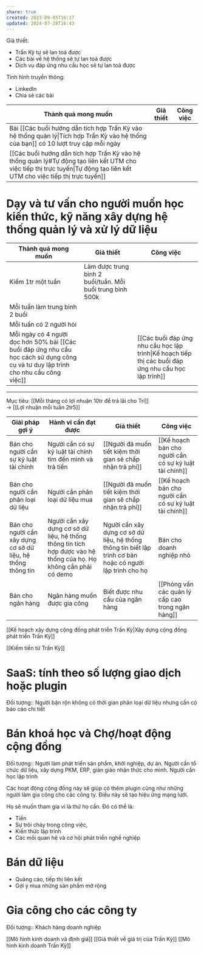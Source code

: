 ```yaml
---
share: true
created: 2023-09-05T16:17
updated: 2024-07-28T16:43
---
```



Giả thiết: 
- Trấn Kỳ tự sẽ lan toả được
- Các bài về hệ thống sẽ tự lan toả được
- Dịch vụ đáp ứng nhu cầu học sẽ tự lan toả được
 
Tình hình truyền thông: 

- LinkedIn
- Chia sẻ các bài 

| Thành quả mong muốn                                                                                                                                                       | Giả thiết | Công việc |
| ------------------------------------------------------------------------------------------------------------------------------------------------------------------------- | --------- | --------- |
| Bài [[Các buổi hướng dẫn tích hợp Trấn Kỳ vào hệ thống quản lý\|Tích hợp Trấn Kỳ vào hệ thống của bạn]] có 10 lượt truy cập mỗi ngày                                      |           |           |
| [[Các buổi hướng dẫn tích hợp Trấn Kỳ vào hệ thống quản lý#Tự động tạo liên kết UTM cho việc tiếp thị trực tuyến\|Tự động tạo liên kết UTM cho việc tiếp thị trực tuyến]] |           |           |
# Dạy và tư vấn cho người muốn học kiến thức, kỹ năng xây dựng hệ thống quản lý và xử lý dữ liệu
| Thành quả mong muốn                                                                                                                 | Giả thiết                                                 | Công việc                                                                                            |
| ----------------------------------------------------------------------------------------------------------------------------------- | --------------------------------------------------------- | ---------------------------------------------------------------------------------------------------- |
| Kiếm 1tr một tuần                                                                                                                   | Làm được trung bình 2 buổi/tuần. Mỗi buổi trung bình 500k |                                                                                                      |
| Mỗi tuần làm trung bình 2 buổi                                                                                                      |                                                           |                                                                                                      |
| Mỗi tuần có 2 người hỏi                                                                                                             |                                                           |                                                                                                      |
| Mỗi ngày có 4 người đọc hơn 50% bài [[Các buổi đáp ứng nhu cầu học cách sử dụng công cụ và tư duy lập trình cho nhu cầu công việc]] |                                                           | [[Các buổi đáp ứng nhu cầu học lập trình\|Kế hoạch tiếp thị các buổi đáp ứng nhu cầu học lập trình]] |

---

Mục tiêu: [[Mỗi tháng có lợi nhuận 10tr để trả lãi cho Trí]]<br>→ [[Lợi nhuận mỗi tuần 2tr5]]



| Giải pháp gợi ý                                              | Hành vi cần đạt được                                                                                              | Giả thiết                                                                                                 | Công việc                                              |
| ------------------------------------------------------------ | ----------------------------------------------------------------------------------------------------------------- | --------------------------------------------------------------------------------------------------------- | ------------------------------------------------------ |
| Bán cho người cần sự kỷ luật tài chính                       | Người cần có sự kỷ luật tài chính tìm đến mình và trả tiền                                                        | [[Người đã muốn tiết kiệm thời gian sẽ chấp nhận trả phí]]                                                | [[Kế hoạch bán cho người cần có sự kỷ luật tài chính]] |
| Bán cho người cần phân loại dữ liệu                          | Người cần phân loại dữ liệu mua                                                                                   | [[Người đã muốn tiết kiệm thời gian sẽ chấp nhận trả phí]]                                                | [[Kế hoạch bán cho người cần có sự kỷ luật tài chính]] |
| Bán cho người cần xây dựng cơ sở dữ liệu, hệ thống thông tin | Người cần xây dựng cơ sở dữ liệu, hệ thống thông tin tích hợp được vào hệ thống của họ. Họ không cần phải có demo | Người cần xây dựng cơ sở dữ liệu, hệ thống thông tin biết lập trình cơ bản hoặc có người lập trình cho họ | Bán cho doanh nghiệp nhỏ                               |
| Bán cho ngân hàng                                            | Ngân hàng muốn được gia công                                                                                      | Biết được nhu cầu của ngân hàng                                                                           | [[Phỏng vấn các quản lý cấp cao trong ngân hàng]]      |

[[Kế hoạch xây dựng cộng đồng phát triển Trấn Kỳ\|Xây dựng cộng đồng phát triển Trấn Kỳ]]
<br>


[[Kiếm tiền từ Trấn Kỳ]]
# SaaS: tính theo số lượng giao dịch hoặc plugin
Đối tượng:: Người bận rộn không có thời gian phân loại dữ liệu nhưng cần có báo cáo chi tiết

# Bán khoá học và Chợ/hoạt động cộng đồng
Đối tượng:: Người làm phát triển sản phẩm, khởi nghiệp, dự án. Người cần tổ chức dữ liệu, xây dựng PKM, ERP, giàn giáo nhận thức cho mình. Người cần học lập trình

Các hoạt động cộng đồng này sẽ giúp có thêm plugin cũng như những người làm gia công cho các công ty. Điều này sẽ tạo hiệu ứng mạng lưới. 

Họ sẽ muốn tham gia vì là thứ họ cần. Đó có thể là:
- Tiền
- Sự trôi chảy trong công việc,
- Kiến thức lập trình
- Các mối quan hệ và cơ hội phát triển nghề nghiệp

# Bán dữ liệu
- Quảng cáo, tiếp thị liên kết
- Gợi ý mua những sản phẩm mở rộng

# Gia công cho các công ty
Đối tượng:: Khách hàng doanh nghiệp



[[Mô hình kinh doanh và định giá]]
[[Giả thiết về giá trị của Trấn Kỳ]]
[[Mô hình kinh doanh Trấn Kỳ]]

